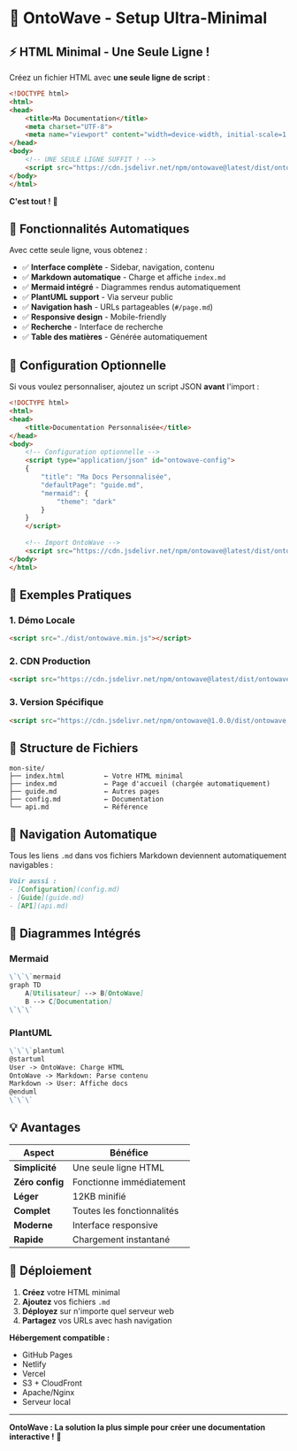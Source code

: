 # 🌊 OntoWave - Setup Ultra-Minimal

## ⚡ HTML Minimal - Une Seule Ligne !

Créez un fichier HTML avec **une seule ligne de script** :

```html
<!DOCTYPE html>
<html>
<head>
    <title>Ma Documentation</title>
    <meta charset="UTF-8">
    <meta name="viewport" content="width=device-width, initial-scale=1.0">
</head>
<body>
    <!-- UNE SEULE LIGNE SUFFIT ! -->
    <script src="https://cdn.jsdelivr.net/npm/ontowave@latest/dist/ontowave.min.js"></script>
</body>
</html>
```

**C'est tout !** 🎯

## 🚀 Fonctionnalités Automatiques

Avec cette seule ligne, vous obtenez :

- ✅ **Interface complète** - Sidebar, navigation, contenu
- ✅ **Markdown automatique** - Charge et affiche `index.md`
- ✅ **Mermaid intégré** - Diagrammes rendus automatiquement
- ✅ **PlantUML support** - Via serveur public
- ✅ **Navigation hash** - URLs partageables (`#/page.md`)
- ✅ **Responsive design** - Mobile-friendly
- ✅ **Recherche** - Interface de recherche
- ✅ **Table des matières** - Générée automatiquement

## 📝 Configuration Optionnelle

Si vous voulez personnaliser, ajoutez un script JSON **avant** l'import :

```html
<!DOCTYPE html>
<html>
<head>
    <title>Documentation Personnalisée</title>
</head>
<body>
    <!-- Configuration optionnelle -->
    <script type="application/json" id="ontowave-config">
    {
        "title": "Ma Docs Personnalisée",
        "defaultPage": "guide.md",
        "mermaid": {
            "theme": "dark"
        }
    }
    </script>
    
    <!-- Import OntoWave -->
    <script src="https://cdn.jsdelivr.net/npm/ontowave@latest/dist/ontowave.min.js"></script>
</body>
</html>
```

## 🎯 Exemples Pratiques

### 1. Démo Locale
```html
<script src="./dist/ontowave.min.js"></script>
```

### 2. CDN Production  
```html
<script src="https://cdn.jsdelivr.net/npm/ontowave@latest/dist/ontowave.min.js"></script>
```

### 3. Version Spécifique
```html
<script src="https://cdn.jsdelivr.net/npm/ontowave@1.0.0/dist/ontowave.min.js"></script>
```

## 📂 Structure de Fichiers

```
mon-site/
├── index.html          ← Votre HTML minimal
├── index.md            ← Page d'accueil (chargée automatiquement)
├── guide.md            ← Autres pages
├── config.md           ← Documentation
└── api.md              ← Référence
```

## 🔗 Navigation Automatique

Tous les liens `.md` dans vos fichiers Markdown deviennent automatiquement navigables :

```markdown
Voir aussi :
- [Configuration](config.md)
- [Guide](guide.md)  
- [API](api.md)
```

## 🎨 Diagrammes Intégrés

### Mermaid
```markdown
\`\`\`mermaid
graph TD
    A[Utilisateur] --> B[OntoWave]
    B --> C[Documentation]
\`\`\`
```

### PlantUML
```markdown
\`\`\`plantuml
@startuml
User -> OntoWave: Charge HTML
OntoWave -> Markdown: Parse contenu  
Markdown -> User: Affiche docs
@enduml
\`\`\`
```

## 💡 Avantages

| Aspect | Bénéfice |
|--------|----------|
| **Simplicité** | Une seule ligne HTML |
| **Zéro config** | Fonctionne immédiatement |
| **Léger** | 12KB minifié |
| **Complet** | Toutes les fonctionnalités |
| **Moderne** | Interface responsive |
| **Rapide** | Chargement instantané |

## 🚀 Déploiement

1. **Créez** votre HTML minimal
2. **Ajoutez** vos fichiers `.md`
3. **Déployez** sur n'importe quel serveur web
4. **Partagez** vos URLs avec hash navigation

**Hébergement compatible :**
- GitHub Pages
- Netlify
- Vercel
- S3 + CloudFront
- Apache/Nginx
- Serveur local

---

**OntoWave : La solution la plus simple pour créer une documentation interactive !** 🌊
